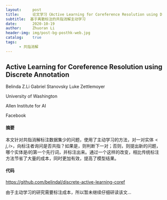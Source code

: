 ```yaml
---
layout:     post
title:      论文学习《Active Learning for Coreference Resolution using Discrete Annotation》
subtitle:  基于离散标注的共指消解主动学习
date:       2020-10-19
author:     Zhuoran Li
header-img: img/post-bg-posthk-web.jpg
catalog:    true
tags:
      - 共指消解
---
```


## Active Learning for Coreference Resolution using Discrete Annotation

Belinda Z.Li	Gabriel Stanovsky	Luke Zettlemoyer

University of Washington

Allen Institute for AI

Facebook

#### 摘要

本文针对共指消解标注数据集少的问题，使用了主动学习的方法，对一对实体$<j, i>$，向标注者询问是否共指？如果是，则判断下一对；否则，则提出新的问题，哪个实体是$i$的第一个先行词，并标注出来。通过一个这样的改变，相比传统标注方法节省了大量的成本，同时更加有效，提高了模型结果。

#### 代码
https://github.com/belindal/discrete-active-learning-coref

由于主动学习的研究需要标注成本，所以暂未继续仔细研读该文...
